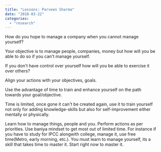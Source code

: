 ```yaml
---
title: "Lessons: Parveen Sharma"
date: "2018-03-22"
categories: 
  - "research"
---
```


How do you hope to manage a company when you cannot manage yourself?

Your objective is to manage people, companies, money but how will you be able to do so if you can't manage yourself.

If you don't have control over yourself how will you be able to exercise it over others?

Align your actions with your objectives, goals.

Use the advantage of time to train and enhance yourself on the path towards your goal/objective.

Time is limited, once gone it can't be created again, use it to train yourself not only for adding knowledge-skills but also for self-improvement either mentally or physically.

Learn how to manage things, people and you. Perform actions as per priorities. Use baniya mindset to get most out of limited time. For instance if you have to study for IPCC alongwith college, manage it, use free time(Metro, early morning, etc.). You must learn to manage yourself, its a skill that takes time to master it. Start right now to master it.
